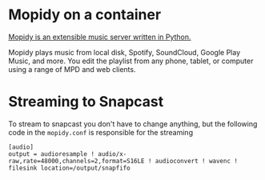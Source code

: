 # Mopidy on a container

[Mopidy is an extensible music server written in Python.](https://github.com/mopidy/mopidy)

Mopidy plays music from local disk, Spotify, SoundCloud, Google Play Music, and more. You edit the playlist from any phone, tablet, or computer using a range of MPD and web clients.

# Streaming to Snapcast

To stream to snapcast you don't have to change anything, but the following code in the `mopidy.conf` is responsible for the streaming

```
[audio]
output = audioresample ! audio/x-raw,rate=48000,channels=2,format=S16LE ! audioconvert ! wavenc ! filesink location=/output/snapfifo
```

